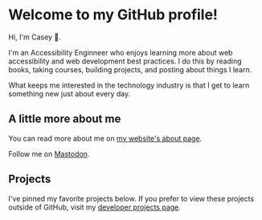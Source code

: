 # Welcome to my GitHub profile!

Hi, I'm Casey 👋.

I'm an Accessibility Enginneer who enjoys learning more about web accessibility and web development best practices. I do this by reading books, taking courses, building projects, and posting about things I learn.

What keeps me interested in the technology industry is that I get to learn something new just about every day.

## A little more about me

You can read more about me on [my website's about page](https://www.caseyocampo.com/about/).

Follow me on <a rel="me" href="https://mastodon.social/@caseyocampo">Mastodon</a>.

## Projects

I've pinned my favorite projects below. If you prefer to view these projects outside of GitHub, visit my [developer projects page](https://www.caseyocampo.com/projects).
